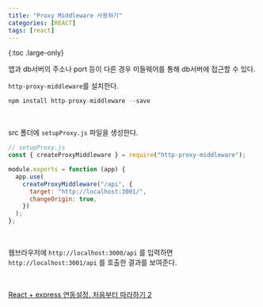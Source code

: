 ```yaml
---
title: "Proxy Middleware 사용하기"
categories: [REACT]
tags: [react]
---
```


{:toc .large-only}

앱과 db서버의 주소나 port 등이 다른 경우 미들웨어를 통해 db서버에 접근할 수 있다.

`http-proxy-middleware`를 설치한다.

```js
npm install http-proxy-middleware --save
```

<br/>

src 폴더에 `setupProxy.js` 파일을 생성한다.

```js
// setupProxy.js
const { createProxyMiddleware } = require("http-proxy-middleware");

module.exports = function (app) {
  app.use(
    createProxyMiddleware("/api", {
      target: "http://localhost:3001/",
      changeOrigin: true,
    })
  );
};
```

<br/>

웹브라우저에 `http://localhost:3000/api` 를 입력하면 `http://localhost:3001/api` 를 호출한 결과를 보여준다.

<br/>

[React + express 연동설정. 처음부터 따라하기 2](https://hello-bryan.tistory.com/122)
